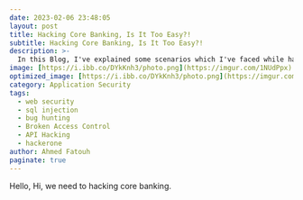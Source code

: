 ```yaml
---
date: 2023-02-06 23:48:05
layout: post
title: Hacking Core Banking, Is It Too Easy?!
subtitle: Hacking Core Banking, Is It Too Easy?!
description: >-
  In this Blog, I've explained some scenarios which I've faced while hacking some core banking applications.
image: [https://i.ibb.co/DYkKnh3/photo.png](https://imgur.com/1NUdPpx)
optimized_image: [https://i.ibb.co/DYkKnh3/photo.png](https://imgur.com/1NUdPpx)
category: Application Security
tags:
  - web security
  - sql injection
  - bug hunting
  - Broken Access Control
  - API Hacking
  - hackerone
author: Ahmed Fatouh
paginate: true
---
```


Hello, Hi, we need to hacking core banking.
